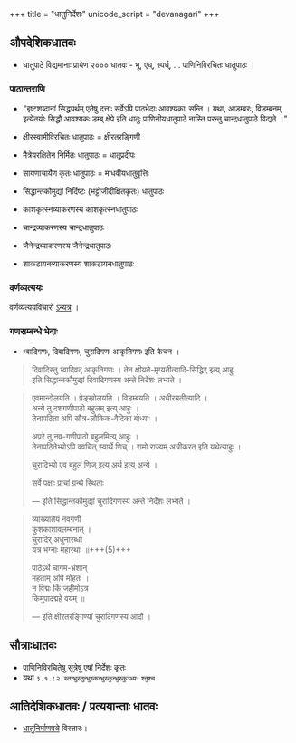 +++
title = "धातुनिर्देशः"
unicode_script = "devanagari"
+++

## औपदेशिकधातवः
- धातुपाठे विद्यमानाः प्रायेण २००० धातवः - भू, एध्, स्पर्ध्, … पाणिनिविरचितः धातुपाठः ।

### पाठान्तराणि
- "इष्टशब्दानां सिद्ध्यर्थम् एतेषु दत्ताः  सर्वेऽपि पाठभेदाः आवश्यकाः सन्ति । यथा, आडम्बरः, विडम्बनम् इत्येतयोः सिद्धौ आवश्यकः डम्ब् क्षेपे इति धातुः पाणिनीयधातुपाठे नास्ति परन्तु चान्द्रधातुपाठे विद्यते ।"


- क्षीरस्वामीविरचितः धातुपाठः = क्षीरतरङ्गिणी
- मैत्रेयरक्षितेन निर्मितः धातुपाठः = धातुप्रदीपः
- सायणाचार्येण कृतः धातुपाठः = माधवीयधातुवृत्तिः
- सिद्धान्तकौमुद्यां निर्दिष्टः (भट्टोजीदीक्षितकृतः) धातुपाठः
- काशकृत्स्नव्याकरणस्य काशकृत्स्नधातुपाठः
- चान्द्रव्याकरणस्य चान्द्रधातुपाठः
- जैनेन्द्रव्याकरणस्य जैनेन्द्रधातुपाठः
- शाकटायनव्याकरणस्य शाकटायनधातुपाठः

### वर्णव्यत्ययः
वर्णव्यत्ययविचारो [ऽन्यत्र](../../../../varNa-vyatyayaH/) । 

### गणसम्बन्धे भेदाः
- भ्वादिगणः, दिवादिगणः, चुरादिगणः आकृतिगणः इति केचन ।

> दिवादिस्तु भ्वादिवद् आकृतिगणः । तेन क्षीयते-मृग्यतीत्यादि-सिद्धिर् इत्य् आहुः   
> इति सिद्धान्तकौमुद्यां दिवादिगणस्य अन्ते निर्देशः लभ्यते ।

> एवमान्दोलयति । प्रेङ्खोलयति । विडम्बयति । अधीरयतीत्यादि ।  
> अन्ये तु दशगणीपाठो बहुलम् इत्य् आहुः ।  
> तेनापठिता अपि सौत्र-लौकिक-वैदिका बोध्याः ।  
> 
> अपरे तु नव-गणीपाठो बहुलमित्य् आहुः ।  
> तेनापठितेभ्योऽपि क्वचित् स्वार्थे णिच् । रामो राज्यम् अचीकरत् इति यथेत्याहुः । 
> 
> चुरादिभ्यो एव बहुलं णिज् इत्य् अर्थ इत्य् अन्ये ।  
> 
> सर्वे पक्षाः प्राचां ग्रन्थे स्थिताः  
> 
> — इति सिद्धान्तकौमुद्यां चुरादिगणस्य अन्ते निर्देशः लभ्यते ।

> व्याख्यातेयं नवगणी  
> कुशकाशावलम्बनात् ।  
> चुरादिर् अधुनारब्धो  
> यत्र भग्नाः महारथाः ॥+++(5)+++
>
> पाठेऽर्थे चागम-भ्रंशान्  
> महताम् अपि मोहतः ।  
> न विद्मः किं जहीमोऽत्र  
> किमुपादद्महे वयम् ॥  
> 
> — इति क्षीरतरङ्गिण्यां चुरादिगणस्य आदौ ।


## सौत्राःधातवः
- पाणिनिविरचितेषु सूत्रेषु एषां निर्देशः कृतः
- यथा `३.१.८२ स्तन्भुस्तुन्भुस्कन्भुस्कुन्भुस्कुञ्भ्यः श्नुश्च`

## आतिदेशिकधातवः / प्रत्ययान्ताः धातवः
- [धातुनिर्माणपत्रे](../dhAtu-nirmANam/) विस्तारः।

